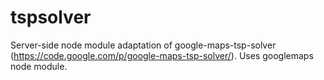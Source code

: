 tspsolver
=========

Server-side node module adaptation of google-maps-tsp-solver (https://code.google.com/p/google-maps-tsp-solver/). Uses googlemaps node module.
